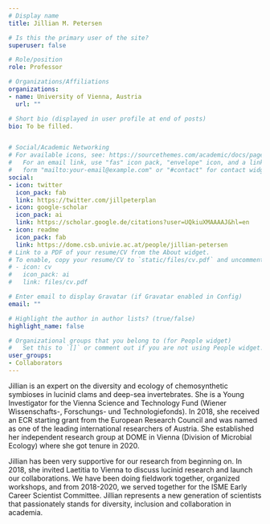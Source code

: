 ```yaml
---
# Display name
title: Jillian M. Petersen

# Is this the primary user of the site?
superuser: false

# Role/position
role: Professor

# Organizations/Affiliations
organizations:
- name: University of Vienna, Austria
  url: ""

# Short bio (displayed in user profile at end of posts)
bio: To be filled.


# Social/Academic Networking
# For available icons, see: https://sourcethemes.com/academic/docs/page-builder/#icons
#   For an email link, use "fas" icon pack, "envelope" icon, and a link in the
#   form "mailto:your-email@example.com" or "#contact" for contact widget.
social:
- icon: twitter
  icon_pack: fab
  link: https://twitter.com/jillpeterplan
- icon: google-scholar
  icon_pack: ai
  link: https://scholar.google.de/citations?user=UQkiuXMAAAAJ&hl=en
- icon: readme
  icon_pack: fab
  link: https://dome.csb.univie.ac.at/people/jillian-petersen
# Link to a PDF of your resume/CV from the About widget.
# To enable, copy your resume/CV to `static/files/cv.pdf` and uncomment the lines below.
# - icon: cv
#   icon_pack: ai
#   link: files/cv.pdf

# Enter email to display Gravatar (if Gravatar enabled in Config)
email: ""

# Highlight the author in author lists? (true/false)
highlight_name: false

# Organizational groups that you belong to (for People widget)
#   Set this to `[]` or comment out if you are not using People widget.
user_groups:
- Collaborators
---
```


Jillian is an expert on the diversity and ecology of chemosynthetic symbioses in lucinid clams and deep-sea invertebrates. She is a Young Investigator for the Vienna Science and Technology Fund (Wiener Wissenschafts-, Forschungs- und Technologiefonds). In 2018, she received an ECR starting grant from the European Research Council and was named as one of the leading international researchers of Austria. She established her independent research group at DOME in Vienna (Division of Microbial Ecology) where she got tenure in 2020.

Jillian has been very supportive for our research from beginning on. In 2018, she invited Laetitia to Vienna to discuss lucinid research and launch our collaborations. We have been doing fieldwork together, organized workshops, and from 2018-2020, we served together for the ISME Early Career Scientist Committee. Jillian represents a new generation of scientists that passionately stands for diversity, inclusion and collaboration in academia.
